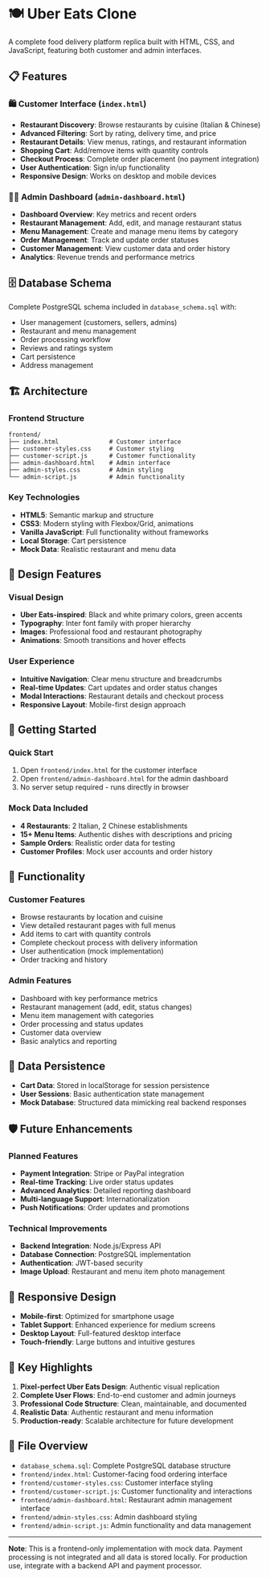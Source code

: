 # 🍽️ Uber Eats Clone

A complete food delivery platform replica built with HTML, CSS, and JavaScript, featuring both customer and admin interfaces.

## 📋 Features

### 🛍️ Customer Interface (`index.html`)
- **Restaurant Discovery**: Browse restaurants by cuisine (Italian & Chinese)
- **Advanced Filtering**: Sort by rating, delivery time, and price
- **Restaurant Details**: View menus, ratings, and restaurant information
- **Shopping Cart**: Add/remove items with quantity controls
- **Checkout Process**: Complete order placement (no payment integration)
- **User Authentication**: Sign in/up functionality
- **Responsive Design**: Works on desktop and mobile devices

### 👨‍💼 Admin Dashboard (`admin-dashboard.html`)
- **Dashboard Overview**: Key metrics and recent orders
- **Restaurant Management**: Add, edit, and manage restaurant status
- **Menu Management**: Create and manage menu items by category
- **Order Management**: Track and update order statuses
- **Customer Management**: View customer data and order history
- **Analytics**: Revenue trends and performance metrics

## 🗄️ Database Schema

Complete PostgreSQL schema included in `database_schema.sql` with:
- User management (customers, sellers, admins)
- Restaurant and menu management
- Order processing workflow
- Reviews and ratings system
- Cart persistence
- Address management

## 🏗️ Architecture

### Frontend Structure
```
frontend/
├── index.html              # Customer interface
├── customer-styles.css     # Customer styling
├── customer-script.js      # Customer functionality
├── admin-dashboard.html    # Admin interface
├── admin-styles.css        # Admin styling
└── admin-script.js         # Admin functionality
```

### Key Technologies
- **HTML5**: Semantic markup and structure
- **CSS3**: Modern styling with Flexbox/Grid, animations
- **Vanilla JavaScript**: Full functionality without frameworks
- **Local Storage**: Cart persistence
- **Mock Data**: Realistic restaurant and menu data

## 🎨 Design Features

### Visual Design
- **Uber Eats-inspired**: Black and white primary colors, green accents
- **Typography**: Inter font family with proper hierarchy
- **Images**: Professional food and restaurant photography
- **Animations**: Smooth transitions and hover effects

### User Experience
- **Intuitive Navigation**: Clear menu structure and breadcrumbs
- **Real-time Updates**: Cart updates and order status changes
- **Modal Interactions**: Restaurant details and checkout process
- **Responsive Layout**: Mobile-first design approach

## 🚀 Getting Started

### Quick Start
1. Open `frontend/index.html` for the customer interface
2. Open `frontend/admin-dashboard.html` for the admin dashboard
3. No server setup required - runs directly in browser

### Mock Data Included
- **4 Restaurants**: 2 Italian, 2 Chinese establishments
- **15+ Menu Items**: Authentic dishes with descriptions and pricing
- **Sample Orders**: Realistic order data for testing
- **Customer Profiles**: Mock user accounts and order history

## 🔧 Functionality

### Customer Features
- Browse restaurants by location and cuisine
- View detailed restaurant pages with full menus
- Add items to cart with quantity controls
- Complete checkout process with delivery information
- User authentication (mock implementation)
- Order tracking and history

### Admin Features
- Dashboard with key performance metrics
- Restaurant management (add, edit, status changes)
- Menu item management with categories
- Order processing and status updates
- Customer data overview
- Basic analytics and reporting

## 💾 Data Persistence

- **Cart Data**: Stored in localStorage for session persistence
- **User Sessions**: Basic authentication state management
- **Mock Database**: Structured data mimicking real backend responses

## 🛡️ Future Enhancements

### Planned Features
- **Payment Integration**: Stripe or PayPal integration
- **Real-time Tracking**: Live order status updates
- **Advanced Analytics**: Detailed reporting dashboard
- **Multi-language Support**: Internationalization
- **Push Notifications**: Order updates and promotions

### Technical Improvements
- **Backend Integration**: Node.js/Express API
- **Database Connection**: PostgreSQL implementation
- **Authentication**: JWT-based security
- **Image Upload**: Restaurant and menu item photo management

## 📱 Responsive Design

- **Mobile-first**: Optimized for smartphone usage
- **Tablet Support**: Enhanced experience for medium screens
- **Desktop Layout**: Full-featured desktop interface
- **Touch-friendly**: Large buttons and intuitive gestures

## 🎯 Key Highlights

1. **Pixel-perfect Uber Eats Design**: Authentic visual replication
2. **Complete User Flows**: End-to-end customer and admin journeys
3. **Professional Code Structure**: Clean, maintainable, and documented
4. **Realistic Data**: Authentic restaurant and menu information
5. **Production-ready**: Scalable architecture for future development

## 📄 File Overview

- `database_schema.sql`: Complete PostgreSQL database structure
- `frontend/index.html`: Customer-facing food ordering interface
- `frontend/customer-styles.css`: Customer interface styling
- `frontend/customer-script.js`: Customer functionality and interactions
- `frontend/admin-dashboard.html`: Restaurant admin management interface
- `frontend/admin-styles.css`: Admin dashboard styling
- `frontend/admin-script.js`: Admin functionality and data management

---

**Note**: This is a frontend-only implementation with mock data. Payment processing is not integrated and all data is stored locally. For production use, integrate with a backend API and payment processor.